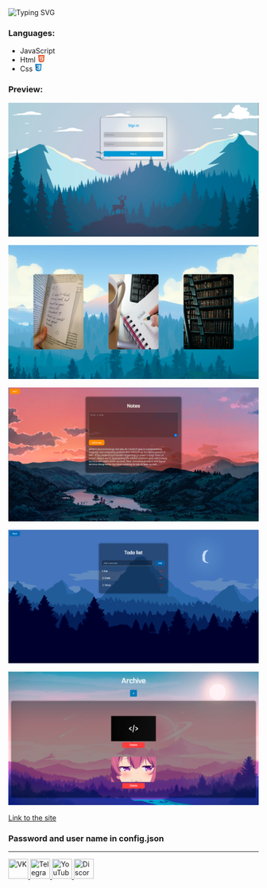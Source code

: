 <img src="https://readme-typing-svg.demolab.com?font=Electrolize&size=25&pause=1000&color=11EAF7&random=false&width=435&lines=ToDoList" alt="Typing SVG" />

### Languages:

* JavaScript <img src="https://upload.wikimedia.org/wikipedia/commons/thumb/6/6a/JavaScript-logo.png/120px-JavaScript-logo.png" width="15" height="15"/>
* Html <img src="https://raw.githubusercontent.com/devicons/devicon/1119b9f84c0290e0f0b38982099a2bd027a48bf1/icons/html5/html5-original.svg" width="15" height="15"/>
* Css <img src="https://raw.githubusercontent.com/devicons/devicon/1119b9f84c0290e0f0b38982099a2bd027a48bf1/icons/css3/css3-original.svg" width="15" height="15"/>



### Preview:

![](https://github.com/titanilham/My-site/blob/main/src/Sign%20in.png?raw=true)

![](https://github.com/titanilham/My-site/blob/main/src/Choice.png?raw=true)

![](https://github.com/titanilham/My-site/blob/main/src/Notes.png?raw=true)

![](https://github.com/titanilham/My-site/blob/main/src/To-Do.png?raw=true)

![](https://github.com/titanilham/My-site/blob/main/src/Archive.png?raw=true)
  
 

<a href="to-dol1st.netlify.app">Link to the site</a>

### Password and user name in config.json

----

<div id="badges">
  <a href="https://vk.com/aniime_guy" >
    <img src="https://img.icons8.com/?size=512&id=13977&format=png"width="40" height="40" title="VK"/>
  </a>
  <a href="https://t.me/Ilham06">
    <img src="https://img.icons8.com/?size=512&id=63306&format=png"width="40" height="40" title="Telegram"/>
  </a> 
  <a href="https://www.youtube.com/channel/UC9m1N5x0OXWihGpR50Yk35g">
   <img src="https://github.com/titanilham/titanilham/assets/86422270/51f7c427-b7b3-4591-9243-2f2c3465d742" width="40" height="40" title="YouTube"/>
  </a>
  <a href="https://discord.com/channels/1019531122239094794/1019531122239094801">
    <img src="https://www.freepnglogos.com/uploads/discord-logo-png/discord-logo-logodownload-download-logotipos-1.png" width="40" height="40" title="Discord"/>
  </a>
</div>
